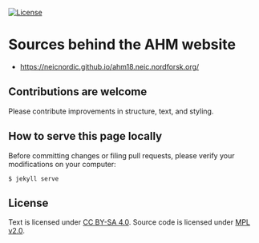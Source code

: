 
[![License](https://img.shields.io/badge/license-%20MPL--v2.0-blue.svg)](../master/LICENSE)


# Sources behind the AHM website

- https://neicnordic.github.io/ahm18.neic.nordforsk.org/


## Contributions are welcome

Please contribute improvements in structure, text, and styling.


## How to serve this page locally

Before committing changes or filing pull requests, please verify your
modifications on your computer:
```
$ jekyll serve
```


## License

Text is licensed under [CC BY-SA 4.0](https://creativecommons.org/licenses/by-sa/4.0/).
Source code is licensed under [MPL v2.0](../master/LICENSE).


